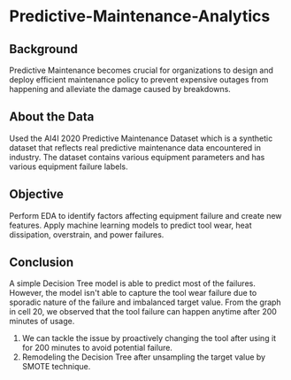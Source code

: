 # Predictive-Maintenance-Analytics

## Background
Predictive Maintenance becomes crucial for organizations to design and deploy efficient maintenance policy to prevent expensive outages from happening and alleviate the damage caused by breakdowns. 

## About the Data
Used the AI4I 2020 Predictive Maintenance Dataset which is a synthetic dataset that reflects real predictive maintenance data encountered in industry. 
The dataset contains various equipment parameters and has various equipment failure labels. 

## Objective
Perform EDA to identify factors affecting equipment failure and create new features. Apply machine learning models to predict tool wear, heat dissipation, overstrain, and power failures.

## Conclusion
A simple Decision Tree model is able to predict most of the failures. However, the model isn't able to capture the tool wear failure due to sporadic nature of the failure and imbalanced target value. From the graph in cell 20, we observed that the tool failure can happen anytime after 200 minutes of usage.
1) We can tackle the issue by proactively changing the tool after using it for 200 minutes to avoid potential failure.
2) Remodeling the Decision Tree after unsampling the target value by SMOTE technique.
